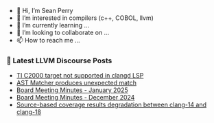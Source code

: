 - 👋 Hi, I’m Sean Perry
- 👀 I’m interested in compilers (c++, COBOL, llvm)
- 🌱 I’m currently learning ...
- 💞️ I’m looking to collaborate on ...
- 📫 How to reach me ...

<!---
s66perry/s66perry is a ✨ special ✨ repository because its `README.md` (this file) appears on your GitHub profile.
You can click the Preview link to take a look at your changes.
--->
### 📕 Latest LLVM Discourse Posts

<!-- DISCOURSE-LLVM:START -->
- [TI C2000 target not supported in clangd LSP](https://discourse.llvm.org/t/ti-c2000-target-not-supported-in-clangd-lsp/83015#post_15)
- [AST Matcher produces unexpected match](https://discourse.llvm.org/t/ast-matcher-produces-unexpected-match/84501#post_2)
- [Board Meeting Minutes - January 2025](https://discourse.llvm.org/t/board-meeting-minutes-january-2025/84504#post_1)
- [Board Meeting Minutes - December 2024](https://discourse.llvm.org/t/board-meeting-minutes-december-2024/84503#post_1)
- [Source-based coverage results degradation between clang-14 and clang-18](https://discourse.llvm.org/t/source-based-coverage-results-degradation-between-clang-14-and-clang-18/84502#post_1)
<!-- DISCOURSE-LLVM:END -->
